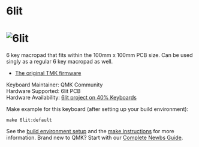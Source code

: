 # 6lit

![6lit](https://1.bp.blogspot.com/-Pa8RgYZ0hy8/Wbmr4bjuV0I/AAAAAAACDbI/WLKQMDlcDVAVf1lAIRMN51usR1XcCCVNgCLcBGAs/s1600/a.JPG)
===

6 key macropad that fits within the 100mm x 100mm PCB size. Can be used singly as a regular 6 key macropad as well.

* [The original TMK firmware](https://github.com/di0ib/tmk_keyboard/tree/master/keyboard/6lit)

Keyboard Maintainer: QMK Community  
Hardware Supported: 6lit PCB  
Hardware Availability: [6lit project on 40% Keyboards](http://www.40percent.club/2017/09/6lit.html)

Make example for this keyboard (after setting up your build environment):

    make 6lit:default

See the [build environment setup](https://docs.qmk.fm/#/getting_started_build_tools) and the [make instructions](https://docs.qmk.fm/#/getting_started_make_guide) for more information. Brand new to QMK? Start with our [Complete Newbs Guide](https://docs.qmk.fm/#/newbs).
